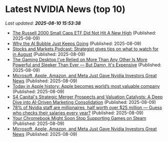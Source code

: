 # Latest NVIDIA News (top 10)
_Last updated: **2025-08-10 15:53:38**_

- [The Russell 2000 Small Caps ETF Did Not Hit A New High](https://www.forbes.com/sites/johnnavin/2025/08/09/the-russell-2000-small-caps-etf-did-not-hit-a-new-high/) (Published: 2025-08-09)
- [Why the AI Bubble Just Keeps Going](https://tagn.wordpress.com/2025/08/09/why-the-ai-bubble-wont-go-away/) (Published: 2025-08-09)
- [Stocks and Markets Podcast: Strategist gives tips on what to watch for in August](https://www.thestreet.com/investing/stocks/stocks-and-markets-podcast-strategist-gives-tips-on-what-to-watch-for-in-august) (Published: 2025-08-09)
- [The Gaming Desktop I've Relied on More Than Any Other Is More Powerful and Sleeker Than Ever — But Damn, It's Expensive](https://www.windowscentral.com/hardware/lenovo/lenovo-legion-tower-7i-gen-10-review) (Published: 2025-08-09)
- [Microsoft, Apple, Amazon, and Meta Just Gave Nvidia Investors Great News](https://biztoc.com/x/fd6d3396293858b7) (Published: 2025-08-09)
- [Today in Apple history: Apple becomes world’s most valuable company](https://www.cultofmac.com/apple-history/apple-most-valuable) (Published: 2025-08-09)
- [S4 Capital's Strategic Merger Prospects and Valuation Catalysts: A Deep Dive into AI-Driven Marketing Consolidation](https://www.ainvest.com/news/s4-capital-strategic-merger-prospects-valuation-catalysts-deep-dive-ai-driven-marketing-consolidation-2508/) (Published: 2025-08-09)
- [78% of Nvidia staff are millionaires, half worth over $25 million — Guess who checks their salaries every year?](https://www.livemint.com/companies/people/78-percent-of-jensen-huang-nvidia-staff-are-millionaires-half-worth-over-25-million-who-checks-their-salaries-every-year-11754743368917.html) (Published: 2025-08-09)
- [Your Chromebook Might Soon Stop Supporting Games on Steam](https://www.gadgets360.com/laptops/news/google-steam-for-chromebook-beta-programme-support-ending-2026-report-9052970) (Published: 2025-08-09)
- [Microsoft, Apple, Amazon, and Meta Just Gave Nvidia Investors Great News](https://consent.yahoo.com/v2/collectConsent?sessionId=1_cc-session_ccb1cac3-caa9-49a8-b29c-25480376aad2) (Published: 2025-08-09)
